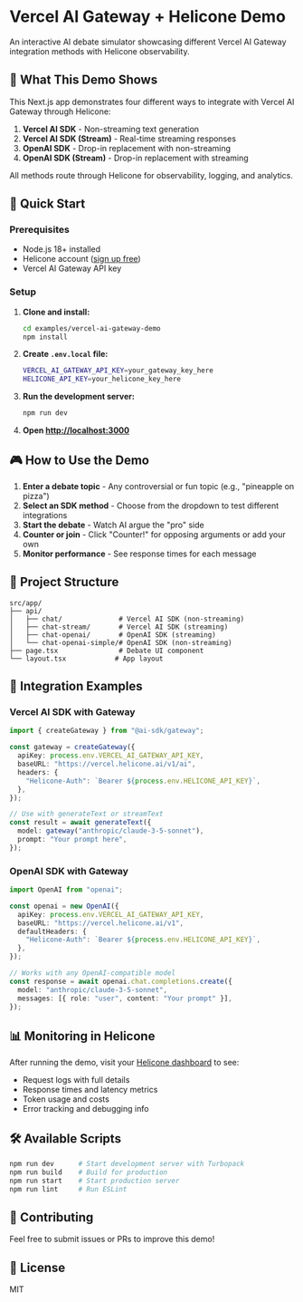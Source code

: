 # Vercel AI Gateway + Helicone Demo

An interactive AI debate simulator showcasing different Vercel AI Gateway integration methods with Helicone observability.

## 🎯 What This Demo Shows

This Next.js app demonstrates four different ways to integrate with Vercel AI Gateway through Helicone:

1. **Vercel AI SDK** - Non-streaming text generation
2. **Vercel AI SDK (Stream)** - Real-time streaming responses  
3. **OpenAI SDK** - Drop-in replacement with non-streaming
4. **OpenAI SDK (Stream)** - Drop-in replacement with streaming

All methods route through Helicone for observability, logging, and analytics.

## 🚀 Quick Start

### Prerequisites

- Node.js 18+ installed
- Helicone account ([sign up free](https://helicone.ai))
- Vercel AI Gateway API key

### Setup

1. **Clone and install:**
   ```bash
   cd examples/vercel-ai-gateway-demo
   npm install
   ```

2. **Create `.env.local` file:**
   ```bash
   VERCEL_AI_GATEWAY_API_KEY=your_gateway_key_here
   HELICONE_API_KEY=your_helicone_key_here
   ```

3. **Run the development server:**
   ```bash
   npm run dev
   ```

4. **Open [http://localhost:3000](http://localhost:3000)**

## 🎮 How to Use the Demo

1. **Enter a debate topic** - Any controversial or fun topic (e.g., "pineapple on pizza")
2. **Select an SDK method** - Choose from the dropdown to test different integrations
3. **Start the debate** - Watch AI argue the "pro" side
4. **Counter or join** - Click "Counter!" for opposing arguments or add your own
5. **Monitor performance** - See response times for each message

## 📁 Project Structure

```
src/app/
├── api/
│   ├── chat/              # Vercel AI SDK (non-streaming)
│   ├── chat-stream/       # Vercel AI SDK (streaming)
│   ├── chat-openai/       # OpenAI SDK (streaming)
│   └── chat-openai-simple/# OpenAI SDK (non-streaming)
├── page.tsx               # Debate UI component
└── layout.tsx            # App layout
```

## 🔧 Integration Examples

### Vercel AI SDK with Gateway

```typescript
import { createGateway } from "@ai-sdk/gateway";

const gateway = createGateway({
  apiKey: process.env.VERCEL_AI_GATEWAY_API_KEY,
  baseURL: "https://vercel.helicone.ai/v1/ai",
  headers: {
    "Helicone-Auth": `Bearer ${process.env.HELICONE_API_KEY}`,
  },
});

// Use with generateText or streamText
const result = await generateText({
  model: gateway("anthropic/claude-3-5-sonnet"),
  prompt: "Your prompt here",
});
```

### OpenAI SDK with Gateway

```typescript
import OpenAI from "openai";

const openai = new OpenAI({
  apiKey: process.env.VERCEL_AI_GATEWAY_API_KEY,
  baseURL: "https://vercel.helicone.ai/v1",
  defaultHeaders: {
    "Helicone-Auth": `Bearer ${process.env.HELICONE_API_KEY}`,
  },
});

// Works with any OpenAI-compatible model
const response = await openai.chat.completions.create({
  model: "anthropic/claude-3-5-sonnet",
  messages: [{ role: "user", content: "Your prompt" }],
});
```

## 📊 Monitoring in Helicone

After running the demo, visit your [Helicone dashboard](https://helicone.ai/dashboard) to see:

- Request logs with full details
- Response times and latency metrics
- Token usage and costs
- Error tracking and debugging info

## 🛠 Available Scripts

```bash
npm run dev      # Start development server with Turbopack
npm run build    # Build for production
npm run start    # Start production server
npm run lint     # Run ESLint
```

## 🤝 Contributing

Feel free to submit issues or PRs to improve this demo!

## 📝 License

MIT
